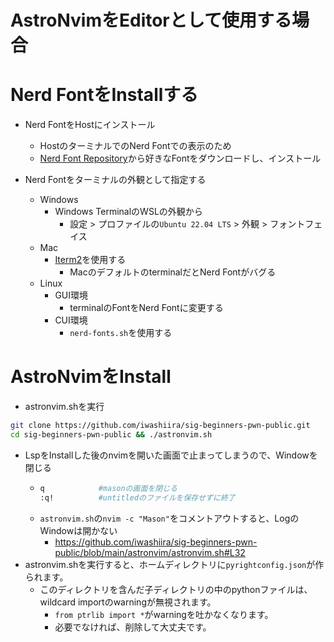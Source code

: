# AstroNvimをEditorとして使用する場合

# Nerd FontをInstallする

- Nerd FontをHostにインストール
  - HostのターミナルでのNerd Fontでの表示のため
  - [Nerd Font Repository](https://github.com/ryanoasis/nerd-fonts)から好きなFontをダウンロードし、インストール

- Nerd Fontをターミナルの外観として指定する
   - Windows
     - Windows TerminalのWSLの外観から
       - 設定 > プロファイルの`Ubuntu 22.04 LTS` > 外観 > フォントフェイス
   - Mac
     - [Iterm2](https://iterm2.com/)を使用する
       - MacのデフォルトのterminalだとNerd Fontがバグる
   - Linux
     - GUI環境
       - terminalのFontをNerd Fontに変更する
     - CUI環境
       - `nerd-fonts.sh`を使用する
 
# AstroNvimをInstall

- astronvim.shを実行

```bash
git clone https://github.com/iwashiira/sig-beginners-pwn-public.git
cd sig-beginners-pwn-public && ./astronvim.sh
```
- LspをInstallした後のnvimを開いた画面で止まってしまうので、Windowを閉じる
  - ```bash
    q            #masonの画面を閉じる
    :q!          #untitledのファイルを保存せずに終了
    ```
  - `astronvim.sh`の`nvim -c "Mason"`をコメントアウトすると、LogのWindowは開かない
    - https://github.com/iwashiira/sig-beginners-pwn-public/blob/main/astronvim/astronvim.sh#L32
- astronvim.shを実行すると、ホームディレクトリに`pyrightconfig.json`が作られます。
  - このディレクトリを含んだ子ディレクトリの中のpythonファイルは、wildcard importのwarningが無視されます。
    - `from ptrlib import *`がwarningを吐かなくなります。
    - 必要でなければ、削除して大丈夫です。
